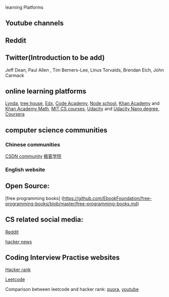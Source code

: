learning Platforms

## Youtube channels

## Reddit

## Twitter(Introduction to be add)
Jeff Dean, Paul Allen , Tim Berners-Lee, Linus Torvalds, Brendan Eich, John Carmack

## online learning platforms
[Lynda](https://www.lynda.com/), 
[tree house](https://teamtreehouse.com/library), 
[Edx](https://www.edx.org/),
[Code Academy](https://www.codecademy.com/),
[Node school](https://nodeschool.io/),
[Khan Academy](https://www.khanacademy.org/) and [Khan Academy Math](https://www.khanacademy.org/math),
[MIT CS courses](https://ocw.mit.edu/courses/electrical-engineering-and-computer-science/),
[Udacity](https://www.udacity.com/courses/all) and [Udacity Nano degree](https://www.udacity.com/nanodegree),
[Coursera](https://www.coursera.org/)



## computer science communities

### Chinese communities
[CSDN community](https://www.csdn.net/)
[极客学院](http://wiki.jikexueyuan.com/)

### English website

## Open Source:
[free programming books]
(https://github.com/EbookFoundation/free-programming-books/blob/master/free-programming-books.md)

## CS related social media:
[Reddit](https://www.reddit.com/r/popular/)

[hacker news](https://news.ycombinator.com/)


## Coding Interview Practise websites
[Hacker rank](https://www.hackerrank.com/dashboard)

[Leetcode](https://leetcode.com/)

Comparison between leetcode and hacker rank: [quora](https://www.quora.com/Which-one-is-better-HackerRank-or-LeetCode), 
[youtube](https://www.youtube.com/watch?v=J267bz_G7xE)